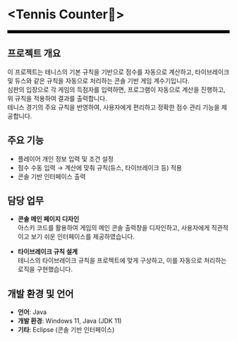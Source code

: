 
# <Tennis Counter🥎>
<hr style="border: 3px solid #000;">


## 프로젝트 개요
이 프로젝트는 테니스의 기본 규칙을 기반으로 점수를 자동으로 계산하고, 타이브레이크 및 듀스와 같은 규칙을 자동으로 처리하는 콘솔 기반 게임 계수기입니다.  
심판의 입장으로 각 게임의 득점자를 입력하면, 프로그램이 자동으로 계산을 진행하고, 위 규칙을 적용하여 결과를 출력합니다.  
테니스 경기의 주요 규칙을 반영하여, 사용자에게 편리하고 정확한 점수 관리 기능을 제공합니다.

## 주요 기능
- 플레이어 개인 정보 입력 및 조건 설정
- 점수 수동 입력 → 계산에 맞춰 규칙(듀스, 타이브레이크 등) 적용
- 콘솔 기반 인터페이스 출력

## 담당 업무
- **콘솔 메인 페이지 디자인**  
  아스키 코드를 활용하여 게임의 메인 콘솔 출력창을 디자인하고, 사용자에게 직관적이고 보기 쉬운 인터페이스를 제공하였습니다.

- **타이브레이크 규칙 설계**  
  테니스의 타이브레이크 규칙을 프로젝트에 맞게 구상하고, 이를 자동으로 처리하는 로직을 구현했습니다.

## 개발 환경 및 언어
- **언어**: Java
- **개발 환경**: Windows 11, Java (JDK 11)
- **기타**: Eclipse (콘솔 기반 인터페이스)
